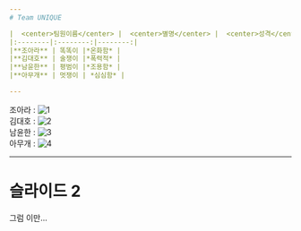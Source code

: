 ```yaml
---
# Team UNIQUE

|  <center>팀원이름</center> |  <center>별명</center> |  <center>성격</center> |
|:--------|:--------:|--------:|
|**조아라** | 똑똑이 |*온화함* |
|**김대호** | 술쟁이 |*폭력적* |
|**남윤한** | 평범이 |*조용함* |
|**아무개** | 멋쟁이 | *심심함* |

---
```

조아라 : ![1](https://user-images.githubusercontent.com/15644244/50468650-5e44a680-09ec-11e9-8732-8c885effb9aa.PNG)
<br>
김대호 : ![2](https://user-images.githubusercontent.com/15644244/50468746-bbd8f300-09ec-11e9-8ed3-c26c2580d778.PNG)
<br>
남윤한 : ![3](https://user-images.githubusercontent.com/15644244/50468760-c98e7880-09ec-11e9-8a43-fcdeee868b13.PNG)
<br>
아무개 : ![4](https://user-images.githubusercontent.com/15644244/50468773-d7dc9480-09ec-11e9-92b6-25949368fc50.PNG)
<br>

---
# 슬라이드 2
그럼 이만...
